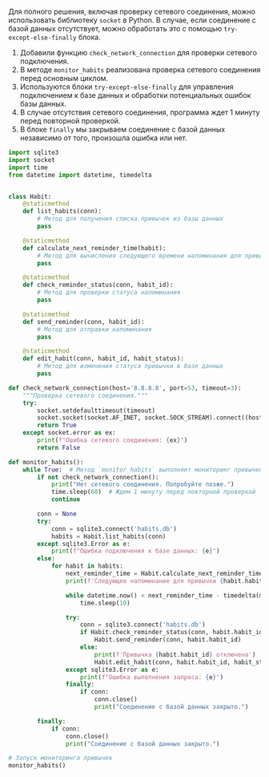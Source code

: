 Для полного решения, включая проверку сетевого соединения, можно использовать библиотеку `socket` в Python. 
В случае, если соединение с базой данных отсутствует, можно обработать это с помощью `try-except-else-finally` блока. 

1. Добавили функцию `check_network_connection` для проверки сетевого подключения.
2. В методе `monitor_habits` реализована проверка сетевого соединения перед основным циклом.
3. Используются блоки `try-except-else-finally` для управления подключением к базе данных и обработки потенциальных ошибок базы данных.
4. В случае отсутствия сетевого соединения, программа ждет 1 минуту перед повторной проверкой.
5. В блоке `finally` мы закрываем соединение с базой данных независимо от того, произошла ошибка или нет.

```python
import sqlite3
import socket
import time
from datetime import datetime, timedelta


class Habit:
    @staticmethod
    def list_habits(conn):
        # Метод для получения списка привычек из базы данных
        pass

    @staticmethod
    def calculate_next_reminder_time(habit):
        # Метод для вычисления следующего времени напоминания для привычки
        pass

    @staticmethod
    def check_reminder_status(conn, habit_id):
        # Метод для проверки статуса напоминания
        pass

    @staticmethod
    def send_reminder(conn, habit_id):
        # Метод для отправки напоминания
        pass

    @staticmethod
    def edit_habit(conn, habit_id, habit_status):
        # Метод для изменения статуса привычки в базе данных
        pass

def check_network_connection(host='8.8.8.8', port=53, timeout=3):
    """Проверка сетевого соединения."""
    try:
        socket.setdefaulttimeout(timeout)
        socket.socket(socket.AF_INET, socket.SOCK_STREAM).connect((host, port))
        return True
    except socket.error as ex:
        print(f"Ошибка сетевого соединения: {ex}")
        return False

def monitor_habits():
    while True:  # Метод `monitor_habits` выполняет мониторинг привычек в бесконечном цикле.
        if not check_network_connection():
            print("Нет сетевого соединения. Попробуйте позже.")
            time.sleep(60)  # Ждем 1 минуту перед повторной проверкой
            continue

        conn = None
        try:
            conn = sqlite3.connect('habits.db')
            habits = Habit.list_habits(conn)
        except sqlite3.Error as e:
            print(f"Ошибка подключения к базе данных: {e}")
        else:
            for habit in habits:
                next_reminder_time = Habit.calculate_next_reminder_time(habit)  # Вычисление следующего времени напоминания для привычки.
                print(f'Следующее напоминание для привычки {habit.habit_id} в {next_reminder_time}')

                while datetime.now() < next_reminder_time - timedelta(minutes=1):  # Ждем 1 минуту до следующего напоминания.
                    time.sleep(10)

                try:
                    conn = sqlite3.connect('habits.db')
                    if Habit.check_reminder_status(conn, habit.habit_id):  # Проверка статуса напоминания.
                        Habit.send_reminder(conn, habit.habit_id)
                    else:
                        print(f'Привычка {habit.habit_id} отключена')
                        Habit.edit_habit(conn, habit.habit_id, habit_status="0")  # Изменение статуса привычки в базе данных.
                except sqlite3.Error as e:
                    print(f"Ошибка выполнения запроса: {e}")
                finally:
                    if conn:
                        conn.close()
                        print("Соединение с базой данных закрыто.")

        finally:
            if conn:
                conn.close()
                print("Соединение с базой данных закрыто.")

# Запуск мониторинга привычек
monitor_habits()

```
